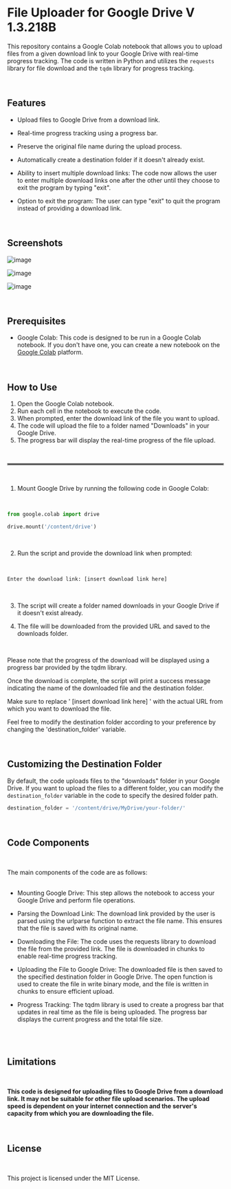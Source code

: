 # File Uploader for Google Drive V 1.3.218B

This repository contains a Google Colab notebook that allows you to upload files from a given download link to your Google Drive with real-time progress tracking. The code is written in Python and utilizes the `requests` library for file download and the `tqdm` library for progress tracking.

<br />

## Features

- Upload files to Google Drive from a download link.
- Real-time progress tracking using a progress bar.
- Preserve the original file name during the upload process.
- Automatically create a destination folder if it doesn't already exist.
- Ability to insert multiple download links: The code now allows the user to enter multiple download links one after the other until they choose to exit the program by typing "exit".

- Option to exit the program: The user can type "exit" to quit the program instead of providing a download link.


<br />

## Screenshots

![image](https://github.com/akhi07rx/File-Uploader-for-Google-Drive/assets/89210430/f215a80d-c5ea-4899-81a5-87a0f7174050)

![image](https://github.com/akhi07rx/File-Uploader-for-Google-Drive/assets/89210430/81241900-87c2-4004-ab1e-b131c6aa97f9)

![image](https://github.com/akhi07rx/File-Uploader-for-Google-Drive/assets/89210430/005edd65-1c32-4bf5-8e1f-0975391ba592)


<br />

## Prerequisites

- Google Colab: This code is designed to be run in a Google Colab notebook. If you don't have one, you can create a new notebook on the [Google Colab](https://colab.research.google.com) platform.

<br />

## How to Use

1. Open the Google Colab notebook.
2. Run each cell in the notebook to execute the code.
3. When prompted, enter the download link of the file you want to upload.
4. The code will upload the file to a folder named "Downloads" in your Google Drive.
5. The progress bar will display the real-time progress of the file upload.

<br />

<hr style="border:2px solid gray">

<br />


1. Mount Google Drive by running the following code in Google Colab:
<br />

```python
from google.colab import drive

drive.mount('/content/drive')
```
<br />

2. Run the script and provide the download link when prompted:
<br />

```python
Enter the download link: [insert download link here]
```

<br />

3. The script will create a folder named downloads in your Google Drive if it doesn't exist already.

4. The file will be downloaded from the provided URL and saved to the downloads folder.

<br />

Please note that the progress of the download will be displayed using a progress bar provided by the tqdm library.

Once the download is complete, the script will print a success message indicating the name of the downloaded file and the destination folder.

Make sure to replace ' [insert download link here] ' with the actual URL from which you want to download the file.

Feel free to modify the destination folder according to your preference by changing the 'destination_folder' variable.


<br />

## Customizing the Destination Folder

By default, the code uploads files to the "downloads" folder in your Google Drive. If you want to upload the files to a different folder, you can modify the `destination_folder` variable in the code to specify the desired folder path.

```python
destination_folder = '/content/drive/MyDrive/your-folder/'
```

<br />

## Code Components
<br />

The main components of the code are as follows:
<br />
<br />


- Mounting Google Drive: This step allows the notebook to access your Google Drive and perform file operations.

- Parsing the Download Link: The download link provided by the user is parsed using the urlparse function to extract the file name. This ensures that the file is saved with its original name.

- Downloading the File: The code uses the requests library to download the file from the provided link. The file is downloaded in chunks to enable real-time progress tracking.

- Uploading the File to Google Drive: The downloaded file is then saved to the specified destination folder in Google Drive. The open function is used to create the file in write binary mode, and the file is written in chunks to ensure efficient upload.

- Progress Tracking: The tqdm library is used to create a progress bar that updates in real time as the file is being uploaded. The progress bar displays the current progress and the total file size.

<br />
<br />

## Limitations
<br />

**This code is designed for uploading files to Google Drive from a download link. It may not be suitable for other file upload scenarios.
The upload speed is dependent on your internet connection and the server's capacity from which you are downloading the file.**

<br />

## License
<br />

This project is licensed under the MIT License.